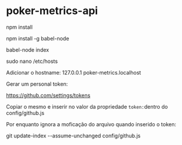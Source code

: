 # poker-metrics-api

npm install

npm install -g babel-node

babel-node index

sudo nano /etc/hosts

Adicionar o hostname: 127.0.0.1       poker-metrics.localhost

Gerar um personal token:

https://github.com/settings/tokens

Copiar o mesmo e inserir no valor da propriedade ```token:```dentro do config/github.js

Por enquanto ignora a moficação do arquivo quando inserido o token:

git update-index --assume-unchanged config/github.js
